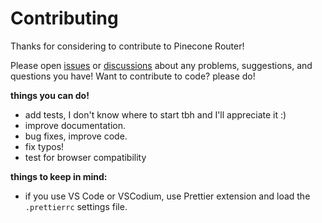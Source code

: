 # Contributing

Thanks for considering to contribute to Pinecone Router!

Please open [issues](https://github.com/pinecone-router/router/issues) or [discussions](https://github.com/pinecone-router/router/discussions) about any problems, suggestions, and questions you have!
Want to contribute to code? please do!

**things you can do!**

-   add tests, I don't know where to start tbh and I'll appreciate it :)
-   improve documentation.
-	bug fixes, improve code.
-	fix typos!
-	test for browser compatibility

**things to keep in mind:**

-   if you use VS Code or VSCodium, use Prettier extension and load the `.prettierrc` settings file.
